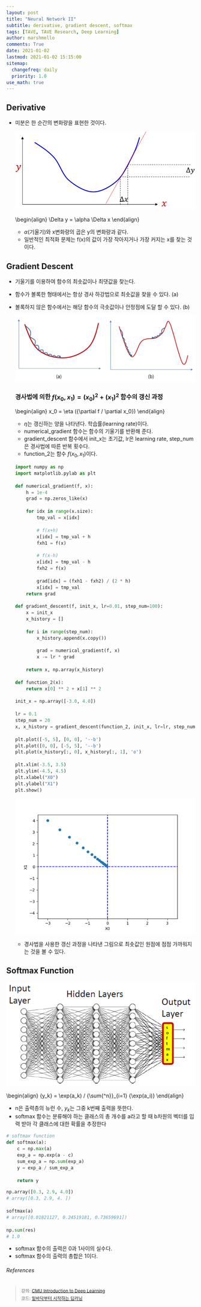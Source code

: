 ```yaml
---
layout: post
title: "Neural Network II"
subtitle: derivative, gradient descent, softmax
tags: [TAVE, TAVE Research, Deep Learning]
author: marshmello
comments: True
date: 2021-01-02
lastmod: 2021-01-02 15:15:00
sitemap:
  changefreq: daily
  priority: 1.0
use_math: true
---
```


## Derivative

- 미분은 한 순간의 변화량을 표현한 것이다.

  ![derivative.png](/assets/img/posts/TaveResearch/neuralN2/derivative.png)

  \begin{align}
  \Delta y = \alpha \Delta x
  \end{align}

  - $\alpha$(기울기)와 x변화량의 곱은 y의 변화량과 같다.
  - 일반적인 최적화 문제는 f(x)의 값이 가장 작아지거나 가장 커지는 x를 찾는 것이다.

## Gradient Descent

- 기울기를 이용하여 함수의 최솟값이나 최댓값을 찾는다.
- 함수가 볼록한 형태에서는 항상 경사 하강법으로 최솟값을 찾을 수 있다. (a)
- 볼록하지 않은 함수에서는 해당 함수의 극솟값이나 안정점에 도달 할 수 있다. (b)

  ![gradDescent.png](/assets/img/posts/TaveResearch/neuralN2/gradDescent.png)

  ### 경사법에 의한 $f(x_0, x_1) = (x_0)^2 + (x_1)^2$ 함수의 갱신 과정

  \begin{align}
  x_0 = \eta ({\partial f / \partial x_0})
  \end{align}

  - $\eta$는 갱신하는 양을 나타낸다. 학습률(learning rate)이다.
  - numerical_gradient 함수는 함수의 기울기를 반환해 준다.
  - gradient_descent 함수에서 init_x는 초기값, lr은 learning rate, step_num은 경사법에 따른 반복 횟수다.
  - function_2는 함수 $f(x_0,x_1)$이다.

  ```python
  import numpy as np
  import matplotlib.pylab as plt

  def numerical_gradient(f, x):
      h = 1e-4
      grad = np.zeros_like(x)

      for idx in range(x.size):
          tmp_val = x[idx]

          # f(x+h)
          x[idx] = tmp_val + h
          fxh1 = f(x)

          # f(x-h)
          x[idx] = tmp_val - h
          fxh2 = f(x)

          grad[idx] = (fxh1 - fxh2) / (2 * h)
          x[idx] = tmp_val
      return grad

  def gradient_descent(f, init_x, lr=0.01, step_num=100):
      x = init_x
      x_history = []

      for i in range(step_num):
          x_history.append(x.copy())

          grad = numerical_gradient(f, x)
          x -= lr * grad

      return x, np.array(x_history)

  def function_2(x):
      return x[0] ** 2 + x[1] ** 2

  init_x = np.array([-3.0, 4.0])

  lr = 0.1
  step_num = 20
  x, x_history = gradient_descent(function_2, init_x, lr=lr, step_num=step_num)

  plt.plot([-5, 5], [0, 0], '--b')
  plt.plot([0, 0], [-5, 5], '--b')
  plt.plot(x_history[:, 0], x_history[:, 1], 'o')

  plt.xlim(-3.5, 3.5)
  plt.ylim(-4.5, 4.5)
  plt.xlabel("X0")
  plt.ylabel("X1")
  plt.show()
  ```

  ![gradientDescent.png](/assets/img/posts/TaveResearch/neuralN2/gradientDescent.png)

  - 경사법을 사용한 갱신 과정을 나타낸 그림으로 최솟값인 원점에 점점 가까워지는 것을 볼 수 있다.

## Softmax Function

![softmax.png](/assets/img/posts/TaveResearch/neuralN2/softmax.png)

\begin{align}
{y_k} = \exp(a_k) / {\sum{^n}}\_{i=1} {\exp(a_i)}
\end{align}

- n은 출력층의 뉴런 수, $y_k$는 그중 k번째 출력을 뜻한다.
- softmax 함수는 분류해야 하는 클래스의 총 개수를 a라고 할 때 b차원의 벡터를 입력 받아 각 클래스에 대한 확률을 추정한다

```python
# softmax function
def softmax(a):
    c = np.max(a)
    exp_a = np.exp(a - c)
    sum_exp_a = np.sum(exp_a)
    y = exp_a / sum_exp_a

    return y
```

```python
np.array([0.3, 2.9, 4.0])
# array([0.3, 2.9, 4. ])

softmax(a)
# array([0.01821127, 0.24519181, 0.73659691])

np.sum(res)
# 1.0
```

- softmax 함수의 출력은 0과 1사이의 실수다.
- softmax 함수의 출력의 총합은 1이다.

###### References

> <sub>강의: [CMU Introduction to Deep Learning](https://deeplearning.cs.cmu.edu/F20/index.html)</sub>  
> <sub>코드: [밑바닥부터 시작하는 딥러닝](https://www.hanbit.co.kr/store/books/look.php?p_code=B8475831198)</sub>
